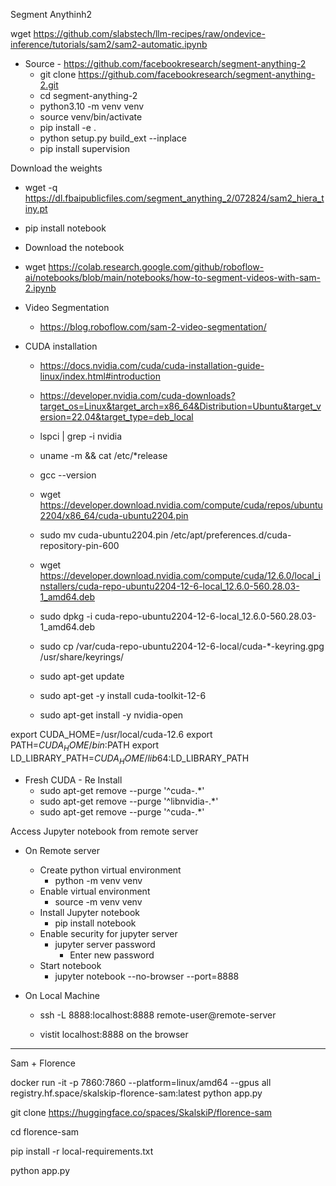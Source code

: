 Segment Anythinh2



wget https://github.com/slabstech/llm-recipes/raw/ondevice-inference/tutorials/sam2/sam2-automatic.ipynb
- Source - https://github.com/facebookresearch/segment-anything-2
  - git clone https://github.com/facebookresearch/segment-anything-2.git
  - cd segment-anything-2
  - python3.10 -m venv venv
  - source venv/bin/activate
  - pip install -e .
  - python setup.py build_ext --inplace
  - pip install supervision

Download the weights
- wget -q https://dl.fbaipublicfiles.com/segment_anything_2/072824/sam2_hiera_tiny.pt

- pip install notebook

- Download the notebook
- wget https://colab.research.google.com/github/roboflow-ai/notebooks/blob/main/notebooks/how-to-segment-videos-with-sam-2.ipynb

- Video Segmentation
  - https://blog.roboflow.com/sam-2-video-segmentation/


- CUDA installation
  - https://docs.nvidia.com/cuda/cuda-installation-guide-linux/index.html#introduction
  - https://developer.nvidia.com/cuda-downloads?target_os=Linux&target_arch=x86_64&Distribution=Ubuntu&target_version=22.04&target_type=deb_local

  - lspci | grep -i nvidia
  - uname -m && cat /etc/*release

  - gcc --version
  
  - wget https://developer.download.nvidia.com/compute/cuda/repos/ubuntu2204/x86_64/cuda-ubuntu2204.pin
  - sudo mv cuda-ubuntu2204.pin /etc/apt/preferences.d/cuda-repository-pin-600
  - wget https://developer.download.nvidia.com/compute/cuda/12.6.0/local_installers/cuda-repo-ubuntu2204-12-6-local_12.6.0-560.28.03-1_amd64.deb
  - sudo dpkg -i cuda-repo-ubuntu2204-12-6-local_12.6.0-560.28.03-1_amd64.deb
  - sudo cp /var/cuda-repo-ubuntu2204-12-6-local/cuda-*-keyring.gpg /usr/share/keyrings/
  - sudo apt-get update
  - sudo apt-get -y install cuda-toolkit-12-6 
  - sudo apt-get install -y nvidia-open

export CUDA_HOME=/usr/local/cuda-12.6
export PATH=$CUDA_HOME/bin:$PATH
export LD_LIBRARY_PATH=$CUDA_HOME/lib64:$LD_LIBRARY_PATH



- Fresh CUDA - Re Install
  - sudo apt-get remove --purge '^cuda-.*'
  - sudo apt-get remove --purge '^libnvidia-.*'
  - sudo apt-get remove --purge '^cuda-.*'


Access Jupyter notebook from remote server

- On Remote server
    - Create python  virtual environment
        - python -m venv venv
    - Enable virtual environment
        - source -m venv venv
    - Install Jupyter notebook
        - pip install notebook
    - Enable security for jupyter server
        - jupyter server password
            - Enter new password
    -  Start notebook 
        - jupyter notebook --no-browser --port=8888

- On Local Machine
    - ssh -L 8888:localhost:8888 remote-user@remote-server

    - vistit localhost:8888 on the browser


---


Sam + Florence

docker run -it -p 7860:7860 --platform=linux/amd64 --gpus all \
        registry.hf.space/skalskip-florence-sam:latest python app.py

git clone https://huggingface.co/spaces/SkalskiP/florence-sam

cd florence-sam

pip install -r local-requirements.txt

python app.py

